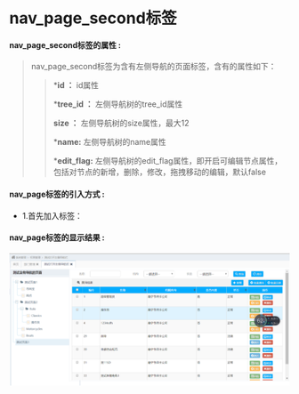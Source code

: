 # nav_page_second**标签**

#### nav_page_second**标签的属性 :**

> nav_page_second标签为含有左侧导航的页面标签，含有的属性如下：
>
> > ***id ：** id属性
> >
> > ***tree_id ：** 左侧导航树的tree_id属性
> >
> > **size ：** 左侧导航树的size属性，最大12
> >
> > ***name:** 左侧导航树的name属性
> >
> > ***edit_flag:** 左侧导航树的edit_flag属性，即开启可编辑节点属性，包括对节点的新增，删除，修改，拖拽移动的编辑，默认false
> >

#### nav_page标签的引入方式 :
* 1.首先加入标签：



#### nav_page标签的显示结果 :

![](/assets/nav_page7.png)





